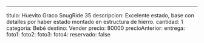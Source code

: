 ---
titulo: Huevito Graco SnugRide 35
descripcion: Excelente estado, base con detalles por haber estado montado en estructura
  de hierro.
cantidad: 1
categoria: Bebé
destino: Vender
precio: 80000
precioAnterior: 
entrega: 
foto1: 
foto2: 
foto3: 
foto4: 
reservado: false

